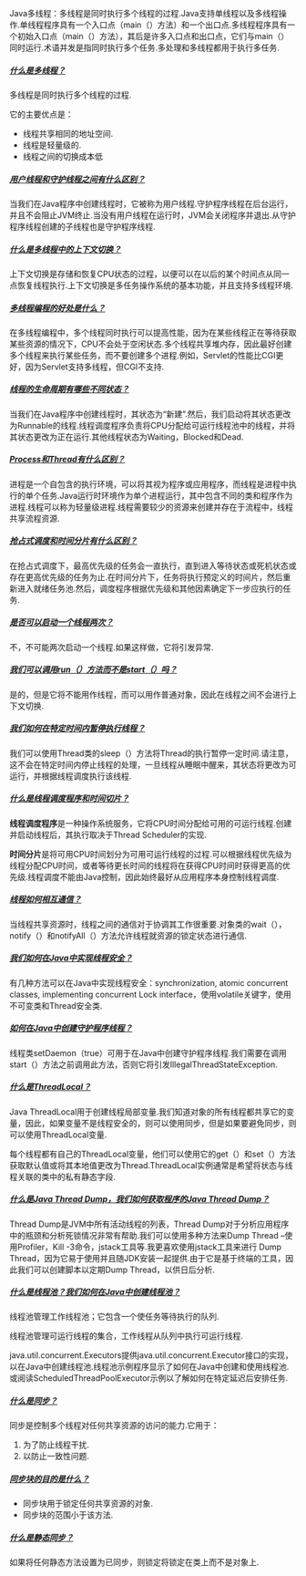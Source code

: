 Java多线程：多线程是同时执行多个线程的过程.Java支持单线程以及多线程操作.单线程程序具有一个入口点（main（）方法）和一个出口点.多线程程序具有一个初始入口点（main（）方法），其后是许多入口点和出口点，它们与main（）同时运行.术语并发是指同时执行多个任务.多处理和多线程都用于执行多任务.


##### [什么是多线程？](#)

多线程是同时执行多个线程的过程.

它的主要优点是：

*   线程共享相同的地址空间.
*   线程是轻量级的.
*   线程之间的切换成本低

##### [用户线程和守护线程之间有什么区别？](#)

当我们在Java程序中创建线程时，它被称为用户线程.守护程序线程在后台运行，并且不会阻止JVM终止.当没有用户线程在运行时，JVM会关闭程序并退出.从守护程序线程创建的子线程也是守护程序线程.

##### [什么是多线程中的上下文切换？](#)

上下文切换是存储和恢复CPU状态的过程，以便可以在以后的某个时间点从同一点恢复线程执行.上下文切换是多任务操作系统的基本功能，并且支持多线程环境.

##### [多线程编程的好处是什么？](#)

在多线程编程中，多个线程同时执行可以提高性能，因为在某些线程正在等待获取某些资源的情况下，CPU不会处于空闲状态.多个线程共享堆内存，因此最好创建多个线程来执行某些任务，而不要创建多个进程.例如，Servlet的性能比CGI更好，因为Servlet支持多线程，但CGI不支持.

##### [线程的生命周期有哪些不同状态？](#)

当我们在Java程序中创建线程时，其状态为“新建”.然后，我们启动将其状态更改为Runnable的线程.线程调度程序负责将CPU分配给可运行线程池中的线程，并将其状态更改为正在运行.其他线程状态为Waiting，Blocked和Dead.

##### [Process和Thread有什么区别？](#)

进程是一个自包含的执行环境，可以将其视为程序或应用程序，而线程是进程中执行的单个任务.Java运行时环境作为单个进程运行，其中包含不同的类和程序作为进程.线程可以称为轻量级进程.线程需要较少的资源来创建并存在于流程中，线程共享流程资源.

##### [抢占式调度和时间分片有什么区别？](#)

在抢占式调度下，最高优先级的任务会一直执行，直到进入等待状态或死机状态或存在更高优先级的任务为止.在时间分片下，任务将执行预定义的时间片，然后重新进入就绪任务池.然后，调度程序根据优先级和其他因素确定下一步应执行的任务.

##### [是否可以启动一个线程两次？](#)

不，不可能两次启动一个线程.如果这样做，它将引发异常.

##### [我们可以调用run（）方法而不是start（）吗？](#)

是的，但是它将不能用作线程，而可以用作普通对象，因此在线程之间不会进行上下文切换.

##### [我们如何在特定时间内暂停执行线程？](#)

我们可以使用Thread类的sleep（）方法将Thread的执行暂停一定时间.请注意，这不会在特定时间内停止线程的处理，一旦线程从睡眠中醒来，其状态将更改为可运行，并根据线程调度执行该线程.

##### [什么是线程调度程序和时间切片？](#)

**线程调度程序**是一种操作系统服务，它将CPU时间分配给可用的可运行线程.创建并启动线程后，其执行取决于Thread Scheduler的实现.

**时间分片**是将可用CPU时间划分为可用可运行线程的过程.可以根据线程优先级为线程分配CPU时间，或者等待更长时间的线程将在获得CPU时间时获得更高的优先级.线程调度不能由Java控制，因此始终最好从应用程序本身控制线程调度.

##### [线程如何相互通信？](#)

当线程共享资源时，线程之间的通信对于协调其工作很重要.对象类的wait（），notify（）和notifyAll（）方法允许线程就资源的锁定状态进行通信.

##### [我们如何在Java中实现线程安全？](#)

有几种方法可以在Java中实现线程安全：synchronization, atomic concurrent classes, implementing concurrent Lock interface，使用volatile关键字，使用不可变类和Thread安全类.

##### [如何在Java中创建守护程序线程？](#)

线程类setDaemon（true）可用于在Java中创建守护程序线程.我们需要在调用start（）方法之前调用此方法，否则它将引发IllegalThreadStateException.

##### [什么是ThreadLocal？](#)

Java ThreadLocal用于创建线程局部变量.我们知道对象的所有线程都共享它的变量，因此，如果变量不是线程安全的，则可以使用同步，但是如果要避免同步，则可以使用ThreadLocal变量.

每个线程都有自己的ThreadLocal变量，他们可以使用它的get（）和set（）方法获取默认值或将其本地值更改为Thread.ThreadLocal实例通常是希望将状态与线程关联的类中的私有静态字段.

##### [什么是Java Thread Dump，我们如何获取程序的Java Thread Dump？](#)

Thread Dump是JVM中所有活动线程的列表，Thread Dump对于分析应用程序中的瓶颈和分析死锁情况非常有帮助.我们可以使用多种方法来Dump Thread –使用Profiler，Kill -3命令，jstack工具等.我更喜欢使用jstack工具来进行 Dump Thread，因为它易于使用并且随JDK安装一起提供.由于它是基于终端的工具，因此我们可以创建脚本以定期Dump Thread，以供日后分析.

##### [什么是线程池？我们如何在Java中创建线程池？](#)

线程池管理工作线程池；它包含一个使任务等待执行的队列.

线程池管理可运行线程的集合，工作线程从队列中执行可运行线程.

java.util.concurrent.Executors提供java.util.concurrent.Executor接口的实现，以在Java中创建线程池.线程池示例程序显示了如何在Java中创建和使用线程池.或阅读ScheduledThreadPoolExecutor示例以了解如何在特定延迟后安排任务.

##### [什么是同步？](#)

同步是控制多个线程对任何共享资源的访问的能力.它用于：

1.  为了防止线程干扰.
2.  以防止一致性问题.

##### [同步块的目的是什么？](#)

*   同步块用于锁定任何共享资源的对象.
*   同步块的范围小于该方法.

##### [什么是静态同步？](#)

如果将任何静态方法设置为已同步，则锁定将锁定在类上而不是对象上.